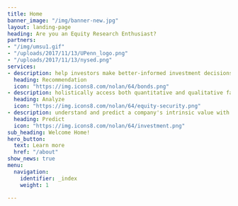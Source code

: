 ```yaml
---
title: Home
banner_image: "/img/banner-new.jpg"
layout: landing-page
heading: Are you an Equity Research Enthusiast?
partners:
- "/img/umsu1.gif"
- "/uploads/2017/11/13/UPenn_logo.png"
- "/uploads/2017/11/13/nysed.png"
services:
- description: help investors make better-informed investment decisions
  heading: Recommendation
  icon: "https://img.icons8.com/nolan/64/bonds.png"
- description: holistically access both quantitative and qualitative factors
  heading: Analyze
  icon: "https://img.icons8.com/nolan/64/equity-security.png"
- description: understand and predict a company's intrinsic value with analytical skills
  heading: Predict
  icon: "https://img.icons8.com/nolan/64/investment.png"
sub_heading: Welcome Home!
hero_button:
  text: Learn more
  href: "/about"
show_news: true
menu:
  navigation:
    identifier: _index
    weight: 1

---
```

